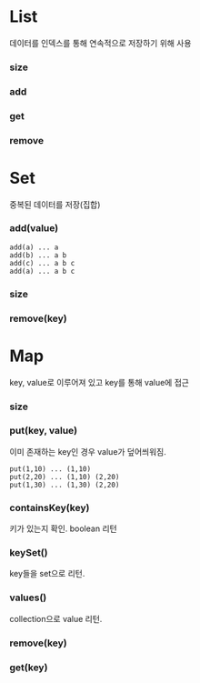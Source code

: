 # List
데이터를 인덱스를 통해 연속적으로 저장하기 위해 사용
### size
### add
### get
### remove
# Set
중복된 데이터를 저장(집합)
### add(value)
```
add(a) ... a
add(b) ... a b
add(c) ... a b c
add(a) ... a b c
```
### size
### remove(key)
# Map
key, value로 이루어져 있고 key를 통해 value에 접근
### size
### put(key, value)
이미 존재하는 key인 경우 value가 덮어씌워짐.
```
put(1,10) ... (1,10) 
put(2,20) ... (1,10) (2,20)
put(1,30) ... (1,30) (2,20)
```
### containsKey(key)
키가 있는지 확인. boolean 리턴
### keySet()
key들을 set으로 리턴.
### values()
collection으로 value 리턴.
### remove(key)
### get(key)
